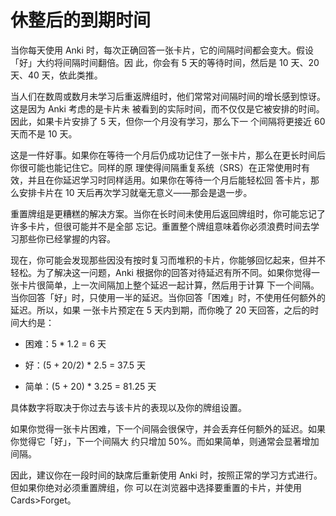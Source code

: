 # 休整后的到期时间

当你每天使用 Anki 时，每次正确回答一张卡片，它的间隔时间都会变大。假设「好」大约将间隔时间翻倍。因
此，你会有 5 天的等待时间，然后是 10 天、20 天、40 天，依此类推。

当人们在数周或数月未学习后重返牌组时，他们常常对间隔时间的增长感到惊讶。这是因为 Anki 考虑的是卡片未
被看到的实际时间，而不仅仅是它被安排的时间。因此，如果卡片安排了 5 天，但你一个月没有学习，那么下一
个间隔将更接近 60 天而不是 10 天。

这是一件好事。如果你在等待一个月后仍成功记住了一张卡片，那么在更长时间后你很可能也能记住它。同样的原
理使得间隔重复系统（SRS）在正常使用时有效，并且在你延迟学习时同样适用。如果你在等待一个月后能轻松回
答卡片，那么安排卡片在 10 天后再次学习就毫无意义——那会是退一步。

重置牌组是更糟糕的解决方案。当你在长时间未使用后返回牌组时，你可能忘记了许多卡片，但很可能并不是全部
忘记。重置整个牌组意味着你必须浪费时间去学习那些你已经掌握的内容。

现在，你可能会发现那些因没有按时复习而堆积的卡片，你能够回忆起来，但并不轻松。为了解决这一问题，Anki
根据你的回答对待延迟有所不同。如果你觉得一张卡片很简单，上一次间隔加上整个延迟一起计算，然后用于计算
下一个间隔。当你回答「好」时，只使用一半的延迟。当你回答「困难」时，不使用任何额外的延迟。所以，如果
一张卡片预定在 5 天内到期，而你晚了 20 天回答，之后的时间大约是：

- 困难：5 \* 1.2 = 6 天

- 好：(5 + 20/2) \* 2.5 = 37.5 天

- 简单：(5 + 20) \* 3.25 = 81.25 天

具体数字将取决于你过去与该卡片的表现以及你的牌组设置。

如果你觉得一张卡片困难，下一个间隔会很保守，并会丢弃任何额外的延迟。如果你觉得它「好」，下一个间隔大
约只增加 50%。而如果简单，则通常会显著增加间隔。

因此，建议你在一段时间的缺席后重新使用 Anki 时，按照正常的学习方式进行。但如果你绝对必须重置牌组，你
可以在浏览器中选择要重置的卡片，并使用 Cards&gt;Forget。
